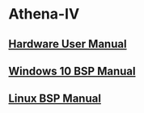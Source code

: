 # Athena-IV

## [Hardware User Manual](hardware-user-manual/)

## [Windows 10 BSP Manual](windows-10-bsp-manual/)

## [Linux BSP Manual](linux-bsp-manual/)
